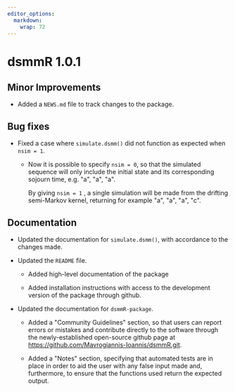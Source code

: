 ```yaml
---
editor_options: 
  markdown: 
    wrap: 72
---
```


# dsmmR 1.0.1

## Minor Improvements

-   Added a `NEWS.md` file to track changes to the package.

## Bug fixes

-   Fixed a case where `simulate.dsmm()` did not function as expected
    when `nsim = 1`.
    -   Now it is possible to specify `nsim = 0`, so that the simulated
        sequence will only include the initial state and its
        corresponding sojourn time, e.g. "a", "a", "a".
        
        By giving `nsim = 1` , a single simulation will be made from the
        drifting semi-Markov kernel, returning for example "a", "a",
        "a", "c".

## Documentation

-   Updated the documentation for `simulate.dsmm()`, with accordance to
    the changes made.

-   Updated the `README` file.

    -   Added high-level documentation of the package 
    
    -   Added installation instructions with access to
        the development version of the package through github.

-   Updated the documentation for `dsmmR-package`.

    -   Added a "Community Guidelines" section, so that users can report
        errors or mistakes and contribute directly to the software
        through the newly-established open-source github page at
        <https://github.com/Mavrogiannis-Ioannis/dsmmR.git>.

    -   Added a "Notes" section, specifying that automated tests are in
        place in order to aid the user with any false input made and,
        furthermore, to ensure that the functions used return the
        expected output.
